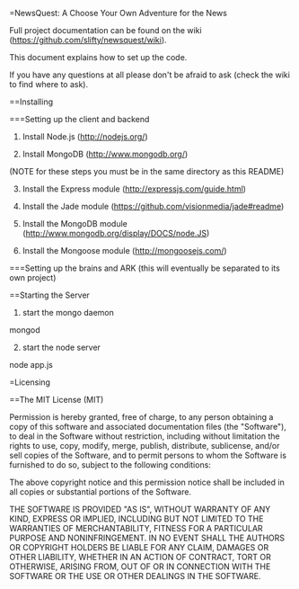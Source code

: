 =NewsQuest: A Choose Your Own Adventure for the News

Full project documentation can be found on the wiki (https://github.com/slifty/newsquest/wiki).

This document explains how to set up the code.

If you have any questions at all please don't be afraid to ask (check the wiki to find where to ask).

==Installing

===Setting up the client and backend

1) Install Node.js (http://nodejs.org/)

2) Install MongoDB (http://www.mongodb.org/)

(NOTE for these steps you must be in the same directory as this README)

3) Install the Express module (http://expressjs.com/guide.html)

4) Install the Jade module (https://github.com/visionmedia/jade#readme)

5) Install the MongoDB module (http://www.mongodb.org/display/DOCS/node.JS)

6) Install the Mongoose module (http://mongoosejs.com/)


===Setting up the brains and ARK (this will eventually be separated to its own project)

==Starting the Server

1) start the mongo daemon

mongod

2) start the node server

node app.js

=Licensing

==The MIT License (MIT)

Permission is hereby granted, free of charge, to any person obtaining a copy of this software and associated documentation files (the "Software"), to deal in the Software without restriction, including without limitation the rights to use, copy, modify, merge, publish, distribute, sublicense, and/or sell copies of the Software, and to permit persons to whom the Software is furnished to do so, subject to the following conditions:

The above copyright notice and this permission notice shall be included in all copies or substantial portions of the Software.

THE SOFTWARE IS PROVIDED "AS IS", WITHOUT WARRANTY OF ANY KIND, EXPRESS OR IMPLIED, INCLUDING BUT NOT LIMITED TO THE WARRANTIES OF MERCHANTABILITY, FITNESS FOR A PARTICULAR PURPOSE AND NONINFRINGEMENT. IN NO EVENT SHALL THE AUTHORS OR COPYRIGHT HOLDERS BE LIABLE FOR ANY CLAIM, DAMAGES OR OTHER LIABILITY, WHETHER IN AN ACTION OF CONTRACT, TORT OR OTHERWISE, ARISING FROM, OUT OF OR IN CONNECTION WITH THE SOFTWARE OR THE USE OR OTHER DEALINGS IN THE SOFTWARE.